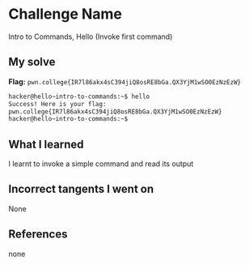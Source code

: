 # Challenge Name
Intro to Commands, Hello (Invoke first command)

## My solve
**Flag:** `pwn.college{IR7l86akx4sC394jiQ8osRE8bGa.QX3YjM1wSO0EzNzEzW}`

```bash
hacker@hello~intro-to-commands:~$ hello
Success! Here is your flag:
pwn.college{IR7l86akx4sC394jiQ8osRE8bGa.QX3YjM1wSO0EzNzEzW}
hacker@hello~intro-to-commands:~$
```

## What I learned
I learnt to invoke a simple command and read its output

## Incorrect tangents I went on
None

## References 
none
